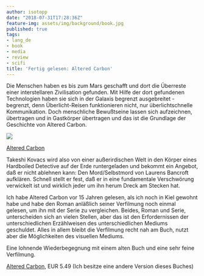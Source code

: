 ```yaml
---
author: isotopp
date: "2018-07-31T17:28:36Z"
feature-img: assets/img/background/book.jpg
published: true
tags:
- lang_de
- book
- media
- review
- scifi
title: 'Fertig gelesen: Altered Carbon'
---
```

Die Menschen haben es bis zum Mars geschafft und dort die Überreste einer interstellaren Zivilisation gefunden. Mit Hilfe der dort gefundenen Technologien haben sie sich in der Galaxis begrenzt ausgebreitet - begrenzt, denn Überlicht-Reisen funktionieren nicht, nur überlichtschnelle Kommunikation. Doch menschliche Bewußtseine lassen sich aufzeichnen, übertragen und in Gastkörper übertragen und das ist die Grundlage der Geschichte von Altered Carbon.

[![](/uploads/2017/07/altered-carbon.jpg)](https://www.amazon.de/Altered-Carbon-Netflix-Takeshi-Kovacs-ebook/dp/B002U3CBZM)

[Altered Carbon](https://www.amazon.de/Altered-Carbon-Netflix-Takeshi-Kovacs-ebook/dp/B002U3CBZM)

Takeshi Kovacs wird also von einer außerirdischen Welt in den Körper eines Hardboiled Detective auf der Erde runtergeladen und bekommt ein Angebot, daß er nicht ablehnen kann: Den Mord/Selbstmord von Laurens Bancroft aufklären. Schnell stellt er fest, daß er in eine fundamentale Verschwörung verwickelt ist und wirklich jeder um ihn herum Dreck am Stecken hat.

Ich habe Altered Carbon vor 15 Jahren gelesen, als ich noch in Kiel gewohnt habe und habe den Roman anläßlich seiner Verfilmung noch einmal gelesen, um ihn mit der Serie zu vergleichen. Beides, Roman und Serie, unterscheiden sich an vielen Stellen, aber das ist den Erfordernissen der unterschiedlichen Erzählweisen des unterschiedlichen Mediums geschuldet. Alles in allem bleibt die Verfilmung recht nah am Buch, nutzt aber die Möglichkeiten des visuellen Mediums.

Eine lohnende Wiederbegegnung mit einem alten Buch und eine sehr feine Verfilmung.

[Altered Carbon](https://www.amazon.de/Altered-Carbon-Netflix-Takeshi-Kovacs-ebook/dp/B002U3CBZM), EUR 5.49 (Ich besitze eine andere Version dieses Buches)
